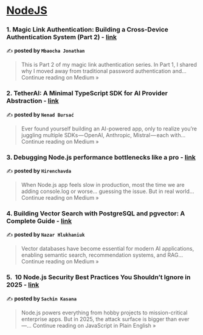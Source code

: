 
<h1><a href=https://medium.com/tag/nodejs/recommended target="_blank" rel="noopener noreferrer">NodeJS</a></h1>
<h3>1. Magic Link Authentication: Building a Cross-Device Authentication System (Part 2) - <a href="https://medium.com/@mbaochajonathan/magic-link-authentication-building-a-cross-device-authentication-system-part-2-aa791fa48ea8?source=rss------nodejs-5" target="_blank" rel="noopener noreferrer">link</a></h3>

✍️ **posted by `Mbaocha Jonathan`**

<blockquote>This is Part 2 of my magic link authentication series. In Part 1, I shared why I moved away from traditional password authentication and…
Continue reading on Medium »</blockquote>

<h3>2. TetherAI: A Minimal TypeScript SDK for AI Provider Abstraction - <a href="https://medium.com/@nbursa/tetherai-a-minimal-typescript-sdk-for-ai-provider-abstraction-2800d4721669?source=rss------nodejs-5" target="_blank" rel="noopener noreferrer">link</a></h3>

✍️ **posted by `Nenad Bursać`**

<blockquote>Ever found yourself building an AI-powered app, only to realize you’re juggling multiple SDKs — OpenAI, Anthropic, Mistral — each with…
Continue reading on Medium »</blockquote>

<h3>3. Debugging Node.js performance bottlenecks like a pro - <a href="https://medium.com/@hirenchavda141/debugging-node-js-performance-bottlenecks-like-a-pro-52b28ba94a1d?source=rss------nodejs-5" target="_blank" rel="noopener noreferrer">link</a></h3>

✍️ **posted by `Hirenchavda`**

<blockquote>When Node.js app feels slow in production, most the time we are adding console.log or worse… guessing the issue.
But in real world…
Continue reading on Medium »</blockquote>

<h3>4. Building Vector Search with PostgreSQL and pgvector: A Complete Guide - <a href="https://medium.com/@author.hlukhaniuk/building-vector-search-with-postgresql-and-pgvector-a-complete-guide-6b7a000cc6b7?source=rss------nodejs-5" target="_blank" rel="noopener noreferrer">link</a></h3>

✍️ **posted by `Nazar Hlukhaniuk`**

<blockquote>Vector databases have become essential for modern AI applications, enabling semantic search, recommendation systems, and RAG…
Continue reading on Medium »</blockquote>

<h3>5. ️ 10 Node.js Security Best Practices You Shouldn’t Ignore in 2025 - <a href="https://javascript.plainenglish.io/%EF%B8%8F-10-node-js-security-best-practices-you-shouldnt-ignore-in-2025-a066ea08caf6?source=rss------nodejs-5" target="_blank" rel="noopener noreferrer">link</a></h3>

✍️ **posted by `Sachin Kasana`**

<blockquote>Node.js powers everything from hobby projects to mission-critical enterprise apps. But in 2025, the attack surface is bigger than ever —…
Continue reading on JavaScript in Plain English »</blockquote>

